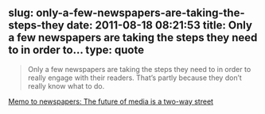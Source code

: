 slug: only-a-few-newspapers-are-taking-the-steps-they
date: 2011-08-18 08:21:53
title: Only a few newspapers are taking the steps they need to in order to...
type: quote
---

> Only a few newspapers are taking the steps they need to in order to really engage with their readers. That’s partly because they don’t really know what to do.

[Memo to newspapers: The future of media is a two-way street](http://gigaom.com/2011/08/17/memo-to-newspapers-the-future-of-media-is-a-two-way-street/)
